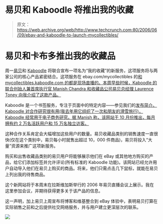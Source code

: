 # 易贝和 Kaboodle 将推出我的收藏

> 原文：<https://web.archive.org/web/http://www.techcrunch.com:80/2006/06/09/ebay-and-kaboodle-to-launch-mycollectibles/>

# 易贝和卡布多推出我的收藏品

周一[易贝](https://web.archive.org/web/20210928051758/http://www.ebay.com/)和 [Kaboodle](https://web.archive.org/web/20210928051758/http://www.kaboodle.com/) 将联合宣布一项名为“我的收藏”的新服务，这项服务将与两家公司的核心产品紧密结合。这项服务在 ebay.com/mycollectibles 的[和 mycollectibles.kaboodle.com 的](https://web.archive.org/web/20210928051758/http://www.ebay.com/mycollectibles)[都是现场直播的。本周早些时候，Kaboodle 的联合创始人兼首席执行官 Manish Chandra 和收藏品公司易贝总经理 Laurence Toney 向我介绍了这款产品。](https://web.archive.org/web/20210928051758/http://mycollectibles.kaboodle.com/)

Kaboodle 是一个书签服务，专注于页面中的特定内容——参见我们的[发布简介。Kaboodle 对合作研究很有用(我去年用它组织了一次和朋友的滑雪旅行)，Kaboodle 经常用于电子商务研究。据 Manish 称，该网站于 10 月份推出，每月拥有约 2 万名活跃用户和 15 万名独立访客。](https://web.archive.org/web/20210928051758/http://www.beta.techcrunch.com/2005/10/25/kaboodle-launch-bookmarking-wiki/)

这种合作关系肯定会大幅增加这些用户的数量。易贝收藏品类别的销售速度一直很快(仅在这个类别中，易贝每小时就售出超过 10，000 件商品)，易贝将投入“大量”资源来推广这项新服务。

购买和出售收藏品类别的易贝用户将能够展示他们在 eBay 或其他地方购买的产品，给它们添加标签并允许评论(所有标准的 Kaboodle 功能)。该网站已经允许用户自动导入他们在易贝上购买的商品。将来，他们只需点击几下鼠标，就能在易贝上列出我的待售商品。

这个新网站将于本周末在拉斯维加斯举行的 2006 年易贝直播会议上展示。我在这里参加会议，并期待获得更多关于该产品的信息。

这一声明，加上易贝上周宣布将博客和维基整合到 eBay 体验中，表明易贝打算在实际销售之前和之后提供社交网络服务，并与用户建立更深层次的联系。

![](img/21d24b7fa01a9892584f9487ea30b85f.png)
